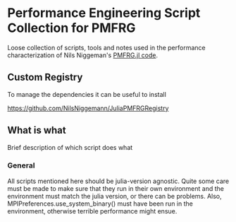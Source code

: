 # Performance Engineering Script Collection for PMFRG

Loose collection of scripts, tools and notes
used in the performance characterization 
of Nils Niggeman's [PMFRG.jl code](https://github.com/NilsNiggemann/PMFRG.jl).


## Custom Registry

To manage the dependencies it can be useful to install

https://github.com/NilsNiggemann/JuliaPMFRGRegistry


## What is what

Brief description of which script does what

### General
All scripts mentioned here should be julia-version agnostic.
Quite some care must be made to make sure that they run in their own environment
and the environment must match the julia version, 
or there can be problems.
Also, MPIPreferences.use_system_binary() 
must have been run in the environment, 
otherwise terrible performance might ensue. 
